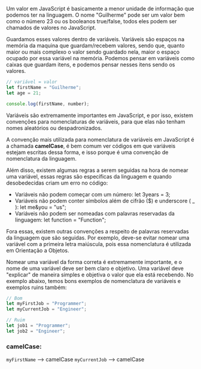 Um valor em JavaScript é basicamente a menor unidade de informação que podemos ter na linguagem. O nome "Guilherme" pode ser um valor bem como o número 23 ou os booleanos true/false, todos eles podem ser chamados de valores no JavaScript.

Guardamos esses valores dentro de variáveis. Variáveis são espaços na memória da maquina que guardam/recebem valores, sendo que, quanto maior ou mais complexo o valor sendo guardado nela, maior o espaço ocupado por essa variável na memória. Podemos pensar em variáveis como caixas que guardam itens, e podemos pensar nesses itens sendo os valores.

``` js
// variável = valor
let firstName = "Guilherme";
let age = 21;

console.log(firstName, number);
```

Variáveis são extremamente importantes em JavaScript, e por isso, existem convenções para nomenclaturas de variáveis, para que elas não tenham nomes aleatórios ou despadronizados.

A convenção mais utilizada para nomenclatura de variáveis em JavaScript é a chamada **camelCase**, é bem comum ver códigos em que variáveis estejam escritas dessa forma, e isso porque é uma convenção de nomenclatura da linguagem.

Além disso, existem algumas regras a serem seguidas na hora de nomear uma variável, essas regras são específicas da linguagem e quando desobedecidas criam um erro no código:

- Variáveis não podem começar com um número:
	 let 3years = 3;
- Variáveis não podem conter símbolos além de cifrão ($) e underscore ( _ ):
	 let me&you = "us";
-  Variáveis não podem ser nomeadas com palavras reservadas da linguagem:
	  let function = "Function";

Fora essas, existem outras convenções a respeito de palavras reservadas da linguagem que são seguidas. Por exemplo, deve-se evitar nomear uma variável com a primeira letra maiúscula, pois essa nomenclatura é utilizada em Orientação a Objetos.

Nomear uma variável da forma correta é extremamente importante, e o nome de uma variável deve ser bem claro e objetivo. Uma variável deve "explicar" de maneira simples e objetiva o valor que ela está recebendo. No exemplo abaixo, temos bons exemplos de nomenclatura de variáveis e exemplos ruins também:

``` js
// Bom
let myFirstJob = "Programmer";
let myCurrentJob = "Engineer";

// Ruim
let job1 = "Programmer";
let job2 = "Engineer";
```

### camelCase:

`myFirstName` —> camelCase
`myCurrentJob` —> camelCase
